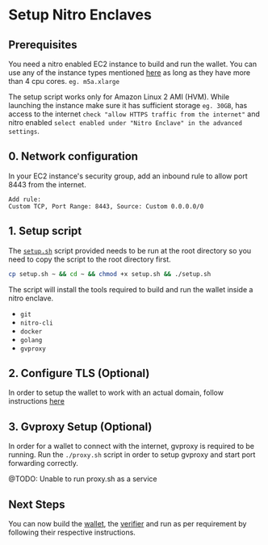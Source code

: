 # Setup Nitro Enclaves

## Prerequisites

You need a nitro enabled EC2 instance to build and run the wallet. You can use any of the instance types mentioned [here](https://docs.aws.amazon.com/ec2/latest/instancetypes/ec2-nitro-instances.html) as long as they have more than 4 cpu cores.
`eg. m5a.xlarge`

The setup script works only for Amazon Linux 2 AMI (HVM). While launching the instance make sure it has sufficient storage `eg. 30GB`, has access to the internet `check "allow HTTPS traffic from the internet"` and nitro enabled `select enabled under "Nitro Enclave" in the advanced settings`.

## 0. Network configuration

In your EC2 instance's security group, add an inbound rule to allow port 8443 from the internet.

```
Add rule:
Custom TCP, Port Range: 8443, Source: Custom 0.0.0.0/0
```

## 1. Setup script

The [`setup.sh`](https://github.com/AlwaysHungrie/constella/setup/setup.sh) script provided needs to be run at the root directory so you need to copy the script to the root directory first.

```bash
cp setup.sh ~ && cd ~ && chmod +x setup.sh && ./setup.sh 
```

The script will install the tools required to build and run the wallet inside a nitro enclave.
 - `git`
 - `nitro-cli`
 - `docker`
 - `golang`
 - `gvproxy`
  
## 2. Configure TLS (Optional)

In order to setup the wallet to work with an actual domain, follow instructions [here](https://github.com/AlwaysHungrie/constella/setup/TLS.md)

## 3. Gvproxy Setup (Optional)

In order for a wallet to connect with the internet, gvproxy is required to be running.
Run the `./proxy.sh` script in order to setup gvproxy and start port forwarding correctly.

@TODO: Unable to run proxy.sh as a service

## Next Steps

You can now build the [wallet](https://github.com/AlwaysHungrie/constella/wallet/README.md), the [verifier](https://github.com/AlwaysHungrie/constella/verifier/README.md) and run as per requirement by following their respective instructions.